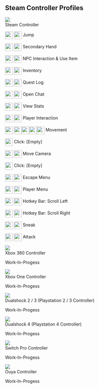 Steam Controller Profiles
---

![](img/controls/steam-layout.png)<br>
Steam Controller

<img height="25" style="vertical-align:middle" src="img/controls/steam/Steam_A.png"> <img height="25" style="vertical-align:middle" src="img/controls/keyboard/key_SPACE.png"> Jump 

<img height="25" style="vertical-align:middle" src="img/controls/steam/Steam_B.png"> <img height="25" style="vertical-align:middle" src="img/controls/keyboard/key-letter_F.png"> Secondary Hand

<img height="25" style="vertical-align:middle" src="img/controls/steam/Steam_X.png"> <img height="25" style="vertical-align:middle" src="img/controls/keyboard/key_CLICK-R.png"> NPC Interaction & Use Item

<img height="25" style="vertical-align:middle" src="img/controls/steam/Steam_Y.png"> <img height="25" style="vertical-align:middle" src="img/controls/keyboard/key-letter_R.png"> Inventory

<img height="25" style="vertical-align:middle" src="img/controls/steam/Steam_Left_Track_Up.png"> <img height="25" style="vertical-align:middle" src="img/controls/keyboard/key-letter_L.png"> Quest Log

<img height="25" style="vertical-align:middle" src="img/controls/steam/Steam_Left_Track_Down.png"> <img height="25" style="vertical-align:middle" src="img/controls/keyboard/key-letter_T.png"> Open Chat

<img height="25" style="vertical-align:middle" src="img/controls/steam/Steam_Left_Track_Left.png"> <img height="25" style="vertical-align:middle" src="img/controls/keyboard/key-letter_P.png"> View Stats

<img height="25" style="vertical-align:middle" src="img/controls/steam/Steam_Left_Track_Right.png"> <img height="25" style="vertical-align:middle" src="img/controls/keyboard/key-letter_I.png"> Player Interaction

<img height="25" style="vertical-align:middle" src="img/controls/steam/Steam_Stick.png"> <img height="25" style="vertical-align:middle" src="img/controls/keyboard/key-letter_W.png"><img height="25" style="vertical-align:middle" src="img/controls/keyboard/key-letter_A.png"><img height="25" style="vertical-align:middle" src="img/controls/keyboard/key-letter_S.png"><img height="25" style="vertical-align:middle" src="img/controls/keyboard/key-letter_D.png"> Movement

<img height="25" style="vertical-align:middle" src="img/controls/steam/Steam_Stick.png"> Click: [Empty]

<img height="25" style="vertical-align:middle" src="img/controls/steam/Steam_Right_Track.png"> <img height="25" style="vertical-align:middle" src="img/controls/keyboard/key_CLICK-0.png"> Move Camera

<img height="25" style="vertical-align:middle" src="img/controls/steam/Steam_Right_Track_Center.png"> Click: [Empty]

<img height="25" style="vertical-align:middle" src="img/controls/steam/Steam_Back.png"> <img height="25" style="vertical-align:middle" src="img/controls/keyboard/key_ESC.png"> Escape Menu

<img height="25" style="vertical-align:middle" src="img/controls/steam/Steam_Start.png"> <img height="25" style="vertical-align:middle" src="img/controls/keyboard/key-letter_R.png"> Player Menu

<img height="25" style="vertical-align:middle" src="img/controls/steam/Steam_LB.png"> <img height="25" style="vertical-align:middle" src="img/controls/keyboard/key_CLICK-M.png"> Hotkey Bar: Scroll Left

<img height="25" style="vertical-align:middle" src="img/controls/steam/Steam_RB.png"> <img height="25" style="vertical-align:middle" src="img/controls/keyboard/key_CLICK-M.png"> Hotkey Bar: Scroll Right

<img height="25" style="vertical-align:middle" src="img/controls/steam/Steam_LT.png"> <img height="25" style="vertical-align:middle" src="img/controls/keyboard/key_SHIFT.png"> Sneak

<img height="25" style="vertical-align:middle" src="img/controls/steam/Steam_RT.png"> <img height="25" style="vertical-align:middle" src="img/controls/keyboard/key_CLICK-L.png"> Attack

![](img/controls/xbox360-layout.png)<br>
Xbox 360 Controller

Work-In-Progess

![](img/controls/xboxone-layout.png)<br>
Xbox One Controller

Work-In-Progess

![](img/controls/ps3-layout.png)<br>
Dualshock 2 / 3 (Playstation 2 / 3 Controller)

Work-In-Progess

![](img/controls/ps4-layout.png)<br>
Dualshock 4 (Playstation 4 Controller)

Work-In-Progess

![](img/controls/switchpro-layout.png)<br>
Switch Pro Controller

Work-In-Progess

![](img/controls/ouya-layout.png)<br>
Ouya Controller

Work-In-Progess